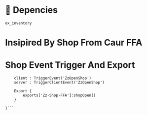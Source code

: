 # 🚀 Depencies
``` ox_inventory ```


# Insipired By Shop From Caur FFA

# Shop Event Trigger And Export
``` Trigger : {   
    client : TriggerEvent('ZzOpenShop')
    server : TriggerClientEvent('ZzOpenShop')

    Export {
        exports['Zz-Shop-FFA']:shopOpen()
    }

}```
